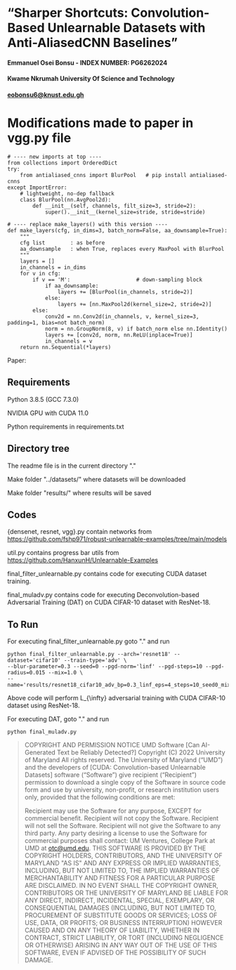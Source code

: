 # “Sharper Shortcuts: Convolution-Based Unlearnable Datasets with Anti-AliasedCNN Baselines”
#### Emmanuel Osei Bonsu - INDEX NUMBER: PG6262024
#### Kwame Nkrumah University Of Science and Technology
#### eobonsu6@knust.edu.gh


#  Modifications made to paper in vgg.py file

```
# ---- new imports at top ----
from collections import OrderedDict
try:
    from antialiased_cnns import BlurPool   # pip install antialiased-cnns
except ImportError:
    # lightweight, no‑dep fallback
    class BlurPool(nn.AvgPool2d):
        def __init__(self, channels, filt_size=3, stride=2):
            super().__init__(kernel_size=stride, stride=stride)

# ---- replace make_layers() with this version ----
def make_layers(cfg, in_dims=3, batch_norm=False, aa_downsample=True):
    """
    cfg list        : as before
    aa_downsample   : when True, replaces every MaxPool with BlurPool
    """
    layers = []
    in_channels = in_dims
    for v in cfg:
        if v == 'M':                     # down‑sampling block
            if aa_downsample:
                layers += [BlurPool(in_channels, stride=2)]
            else:
                layers += [nn.MaxPool2d(kernel_size=2, stride=2)]
        else:
            conv2d = nn.Conv2d(in_channels, v, kernel_size=3, padding=1, bias=not batch_norm)
            norm = nn.GroupNorm(8, v) if batch_norm else nn.Identity()
            layers += [conv2d, norm, nn.ReLU(inplace=True)]
            in_channels = v
    return nn.Sequential(*layers)
```


Paper: 

Requirements
------------

Python 3.8.5 (GCC 7.3.0)

NVIDIA GPU with CUDA 11.0

Python requirements in requirements.txt


Directory tree
--------------

The readme file is in the current directory "."

Make folder "../datasets/" where datasets will be downloaded

Make folder "results/" where results will be saved


Codes
-----
{densenet, resnet, vgg}.py contain networks from https://github.com/fshp971/robust-unlearnable-examples/tree/main/models

util.py contains progress bar utils from https://github.com/HanxunH/Unlearnable-Examples

final_filter_unlearnable.py contains code for executing CUDA dataset training.

final_muladv.py contains code for executing Deconvolution-based Adversarial Training (DAT) on CUDA CIFAR-10 dataset with ResNet-18.


To Run
------

For executing final_filter_unlearnable.py goto "." and run

```
python final_filter_unlearnable.py --arch='resnet18' --dataset='cifar10' --train-type='adv' \
--blur-parameter=0.3 --seed=0 --pgd-norm='linf' --pgd-steps=10 --pgd-radius=0.015 --mix=1.0 \
--name='results/resnet18_cifar10_adv_bp=0.3_linf_eps=4_steps=10_seed0_mix=1.0.pkl'
```

Above code will perform L_{\infty} adversarial training with CUDA CIFAR-10 dataset using ResNet-18.

For executing DAT, goto "." and run

```
python final_muladv.py
```




> COPYRIGHT AND PERMISSION NOTICE
> UMD Software [Can AI-Generated Text be Reliably Detected?] Copyright (C) 2022 University of Maryland
> All rights reserved.
> The University of Maryland (“UMD”) and the developers of [CUDA: Convolution-based Unlearnable Datasets] software (“Software”) give recipient (“Recipient”) permission to download a single copy of the Software in source code form and use by university, non-profit, or research institution users only, provided that the following conditions are met:
> 
> Recipient may use the Software for any purpose, EXCEPT for commercial benefit.
> Recipient will not copy the Software.
> Recipient will not sell the Software.
> Recipient will not give the Software to any third party.
> Any party desiring a license to use the Software for commercial purposes shall contact:
> UM Ventures, College Park at UMD at otc@umd.edu.
> THIS SOFTWARE IS PROVIDED BY THE COPYRIGHT HOLDERS, CONTRIBUTORS, AND THE UNIVERSITY OF MARYLAND "AS IS" AND ANY EXPRESS OR IMPLIED WARRANTIES, INCLUDING, BUT NOT LIMITED TO, THE IMPLIED WARRANTIES OF MERCHANTABILITY AND FITNESS FOR A PARTICULAR PURPOSE ARE DISCLAIMED. IN NO EVENT SHALL THE COPYRIGHT OWNER, CONTRIBUTORS OR THE UNIVERSITY OF MARYLAND BE LIABLE FOR ANY DIRECT, INDIRECT, INCIDENTAL, SPECIAL, EXEMPLARY, OR CONSEQUENTIAL DAMAGES (INCLUDING, BUT NOT LIMITED TO, PROCUREMENT OF SUBSTITUTE GOODS OR SERVICES; LOSS OF USE, DATA, OR PROFITS; OR BUSINESS INTERRUPTION) HOWEVER CAUSED AND ON ANY THEORY OF LIABILITY, WHETHER IN CONTRACT, STRICT LIABILITY, OR TORT (INCLUDING NEGLIGENCE OR OTHERWISE) ARISING IN ANY WAY OUT OF THE USE OF THIS SOFTWARE, EVEN IF ADVISED OF THE POSSIBILITY OF SUCH DAMAGE.
